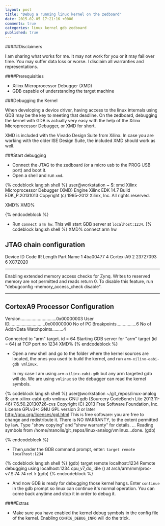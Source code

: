 ```yaml
---
layout: post
title: "Debug a running linux kernel on the zedboard"
date: 2015-02-05 17:21:16 +0000
comments: true
categories: linux kernel gdb zedboard
published: true
---
```


#####Disclaimers

I am sharing what works for me. It may not work for you or it may fail over time.
You may suffer data loss or worse. I disclaim all warranties and representations.

####Prerequisities

*   Xilinx Microprocessor Debugger (XMD)
*   GDB capable of understanding the target machine

###Debugging the Kernel

When developing a device driver, having access to the linux internals using GDB
may be the key to meeting that deadline. On the zedboard, debugging the kernel
with GDB is actually very easy with the help of the Xilinx Microprocessor Debugger,
or XMD for short.

XMD is included with the Vivado Design Suite from Xilinx. In case you are working
with the older ISE Design Suite, the included XMD should work as well.

###Start debugging

* Connect the JTAG to the zedboard (or a micro usb to the PROG USB port) and boot
   it.
* Open a shell and run ``xmd``.

{% codeblock lang:sh shell %}
user@workstation ~ $: xmd
Xilinx Microprocessor Debugger (XMD) Engine
Xilinx EDK 14.7 Build EDK_P.20131013
Copyright (c) 1995-2012 Xilinx, Inc.  All rights reserved.

XMD% 
XMD% 

{% endcodeblock %}

* Run ``connect arm hw``. This will start GDB server at ``localhost:1234``.
{% codeblock lang:sh shell %}
XMD% connect arm hw

JTAG chain configuration
--------------------------------------------------
Device   ID Code        IR Length    Part Name
 1       4ba00477           4        Cortex-A9
 2       23727093           6        XC7Z020

--------------------------------------------------
Enabling extended memory access checks for Zynq.
Writes to reserved memory are not permitted and reads return 0.
To disable this feature, run "debugconfig -memory_access_check disable".

--------------------------------------------------

CortexA9 Processor Configuration
-------------------------------------
Version.............................0x00000003
User ID.............................0x00000000
No of PC Breakpoints................6
No of Addr/Data Watchpoints.........4

Connected to "arm" target. id = 64
Starting GDB server for "arm" target (id = 64) at TCP port no 1234
XMD% 
{% endcodeblock %}

* Open a new shell and go to the folder where the kernel sources are located, the
   ones you used to build the kernel, and run ``arm-xilinx-eabi-gdb vmlinux``.

   In my case I am using ``arm-xilinx-eabi-gdb`` but any arm targeted gdb will do.
   We are using ``vmlinux`` so the debugger can read the kernel symbols.

{% codeblock lang:sh shell %}
user@workstation ~/git_repos/linux-analog $: arm-xilinx-eabi-gdb vmlinux
GNU gdb (Sourcery CodeBench Lite 2013.11-46) 7.6.50.20130726-cvs
Copyright (C) 2013 Free Software Foundation, Inc.
License GPLv3+: GNU GPL version 3 or later <http://gnu.org/licenses/gpl.html>
This is free software: you are free to change and redistribute it.
There is NO WARRANTY, to the extent permitted by law.  Type "show copying"
and "show warranty" for details.
...
Reading symbols from /home/manolis/git_repos/linux-analog/vmlinux...done.
(gdb) 

{% endcodeblock %}

* Then,under the GDB command prompt, enter: ``target remote localhost:1234``

{% codeblock lang:sh shell %}
(gdb) target remote localhost:1234
Remote debugging using localhost:1234
cpu_v7_do_idle () at arch/arm/mm/proc-v7.S:74
74		ret	lr
(gdb) 
{% endcodeblock %}

* And now GDB is ready for debugging those kernel hangs. Enter ``continue``
in the gdb prompt so linux can continue it's normal operation. You can come back
anytime and stop it in order to debug it. 

####Extras
* Make sure you have enabled the kernel debug symbols in the config file of the
  kernel. Enabling ``CONFIG_DEBUG_INFO`` will do the trick. 